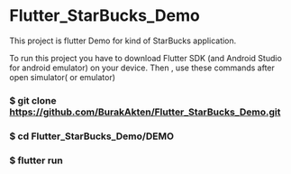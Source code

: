 # Flutter_StarBucks_Demo

This project is flutter Demo for kind of StarBucks application.

To run this project you have to download Flutter SDK (and Android Studio for android emulator) on your device.
Then , use these commands after open simulator( or emulator)
  
### $ git clone https://github.com/BurakAkten/Flutter_StarBucks_Demo.git
### $ cd Flutter_StarBucks_Demo/DEMO
### $ flutter run 

